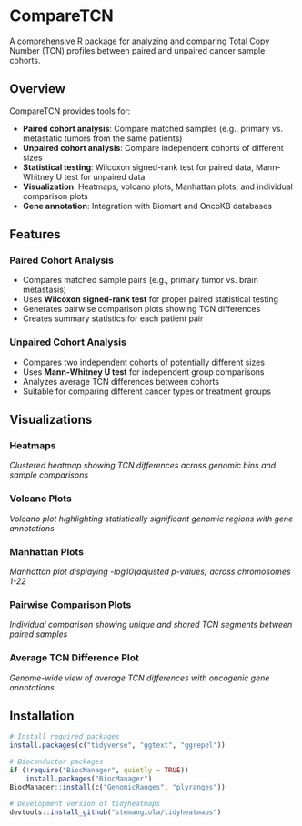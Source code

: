 # CompareTCN

A comprehensive R package for analyzing and comparing Total Copy Number (TCN) profiles between paired and unpaired cancer sample cohorts.

## Overview

CompareTCN provides tools for:
- **Paired cohort analysis**: Compare matched samples (e.g., primary vs. metastatic tumors from the same patients)
- **Unpaired cohort analysis**: Compare independent cohorts of different sizes
- **Statistical testing**: Wilcoxon signed-rank test for paired data, Mann-Whitney U test for unpaired data
- **Visualization**: Heatmaps, volcano plots, Manhattan plots, and individual comparison plots
- **Gene annotation**: Integration with Biomart and OncoKB databases

## Features

### Paired Cohort Analysis
- Compares matched sample pairs (e.g., primary tumor vs. brain metastasis)
- Uses **Wilcoxon signed-rank test** for proper paired statistical testing
- Generates pairwise comparison plots showing TCN differences
- Creates summary statistics for each patient pair

### Unpaired Cohort Analysis  
- Compares two independent cohorts of potentially different sizes
- Uses **Mann-Whitney U test** for independent group comparisons
- Analyzes average TCN differences between cohorts
- Suitable for comparing different cancer types or treatment groups

## Visualizations

### Heatmaps
*Clustered heatmap showing TCN differences across genomic bins and sample comparisons*

<!-- ![Heatmap](plots/heatmap_example.png) -->

### Volcano Plots
*Volcano plot highlighting statistically significant genomic regions with gene annotations*

<!-- ![Volcano Plot](plots/volcano_plot_example.png) -->

### Manhattan Plots
*Manhattan plot displaying -log10(adjusted p-values) across chromosomes 1-22*

<!-- ![Manhattan Plot](plots/manhattan_plot_example.png) -->

### Pairwise Comparison Plots
*Individual comparison showing unique and shared TCN segments between paired samples*

<!-- ![Pairwise Comparison](plots/pairwise_comparison_example.png) -->

### Average TCN Difference Plot
*Genome-wide view of average TCN differences with oncogenic gene annotations*

<!-- ![Average TCN Difference](plots/average_tcn_diff_example.png) -->

## Installation

```r
# Install required packages
install.packages(c("tidyverse", "ggtext", "ggrepel"))

# Bioconductor packages
if (!require("BiocManager", quietly = TRUE))
    install.packages("BiocManager")
BiocManager::install(c("GenomicRanges", "plyranges"))

# Development version of tidyheatmaps
devtools::install_github("stemangiola/tidyheatmaps")
